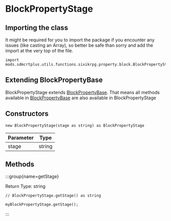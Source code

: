 # BlockPropertyStage

## Importing the class

It might be required for you to import the package if you encounter any issues (like casting an Array), so better be safe than sorry and add the import at the very top of the file.
```zenscript
import mods.sdmcrtplus.utils.functions.sixikrpg.property.block.BlockPropertyStage;
```


## Extending BlockPropertyBase

BlockPropertyStage extends [BlockPropertyBase](/mods/sdmcrtplus/utils/functions/sixikrpg/property/block/BlockPropertyBase). That means all methods available in [BlockPropertyBase](/mods/sdmcrtplus/utils/functions/sixikrpg/property/block/BlockPropertyBase) are also available in BlockPropertyStage

## Constructors


```zenscript
new BlockPropertyStage(stage as string) as BlockPropertyStage
```
| Parameter |  Type  |
|-----------|--------|
| stage     | string |



## Methods

:::group{name=getStage}

Return Type: string

```zenscript
// BlockPropertyStage.getStage() as string

myBlockPropertyStage.getStage();
```

:::


